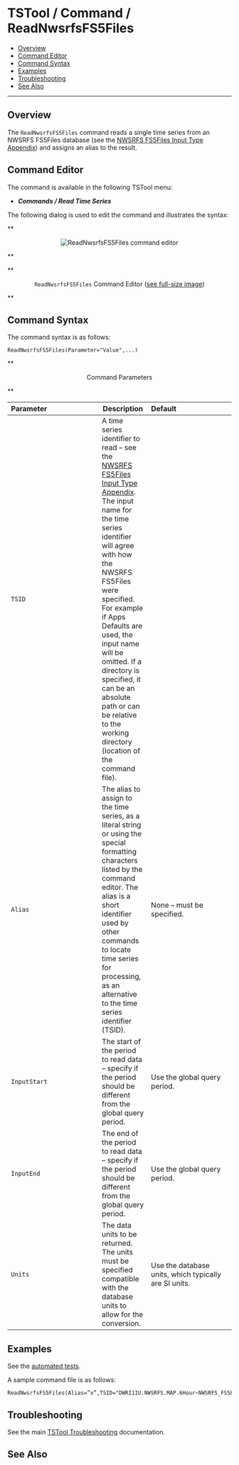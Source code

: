 # TSTool / Command / ReadNwsrfsFS5Files #

*   [Overview](#overview)
*   [Command Editor](#command-editor)
*   [Command Syntax](#command-syntax)
*   [Examples](#examples)
*   [Troubleshooting](#troubleshooting)
*   [See Also](#see-also)

-------------------------

## Overview ##

The `ReadNwsrfsFS5Files` command reads a single time series from an NWSRFS FS5Files database
(see the [NWSRFS FS5Files Input Type Appendix](../../datastore-ref/NWSRFS-FS5Files/NWSRFS-FS5Files.md)) and assigns an alias to the result.

## Command Editor ##

The command is available in the following TSTool menu:

*   ***Commands / Read Time Series***

The following dialog is used to edit the command and illustrates the syntax:

**<p style="text-align: center;">
![ReadNwsrfsFS5Files command editor](ReadNwsrfsFS5Files.png)
</p>**

**<p style="text-align: center;">
`ReadNwsrfsFS5Files` Command Editor (<a href="../ReadNwsrfsFS5Files.png">see full-size image</a>)
</p>**

## Command Syntax ##

The command syntax is as follows:

```text
ReadNwsrfsFS5Files(Parameter="Value",...)
```

**<p style="text-align: center;">
Command Parameters
</p>**

|**Parameter**&nbsp;&nbsp;&nbsp;&nbsp;&nbsp;&nbsp;&nbsp;&nbsp;&nbsp;&nbsp;&nbsp;&nbsp;&nbsp;&nbsp;&nbsp;&nbsp;&nbsp;&nbsp;&nbsp;&nbsp;&nbsp;&nbsp;&nbsp;&nbsp;&nbsp;|**Description**|**Default**&nbsp;&nbsp;&nbsp;&nbsp;&nbsp;&nbsp;&nbsp;&nbsp;&nbsp;&nbsp;&nbsp;&nbsp;&nbsp;&nbsp;&nbsp;&nbsp;&nbsp;&nbsp;&nbsp;&nbsp;&nbsp;&nbsp;&nbsp;&nbsp;&nbsp;&nbsp;&nbsp;|
|--------------|-----------------|-----------------|
| `TSID` | A time series identifier to read – see the [NWSRFS FS5Files Input Type Appendix](../../datastore-ref/NWSRFS-FS5Files/NWSRFS-FS5Files.md).  The input name for the time series identifier will agree with how the NWSRFS FS5Files were specified.  For example if Apps Defaults are used, the input name will be omitted.  If a directory is specified, it can be an absolute path or can be relative to the working directory (location of the command file). |  |
| `Alias` | The alias to assign to the time series, as a literal string or using the special formatting characters listed by the command editor.  The alias is a short identifier used by other commands to locate time series for processing, as an alternative to the time series identifier (TSID). | None – must be specified. |
| `InputStart` | The start of the period to read data – specify if the period should be different from the global query period. | Use the global query period. |
| `InputEnd` | The end of the period to read data – specify if the period should be different from the global query period. | Use the global query period. |
| `Units` | The data units to be returned.  The units must be specified compatible with the database units to allow for the conversion. | Use the database units, which typically are SI units. |

## Examples ##

See the [automated tests](https://github.com/OpenCDSS/cdss-app-tstool-test/tree/master/test/commands/ReadNwsrfsFS5Files).

A sample command file is as follows:

```
ReadNwsrfsFS5Files(Alias=”x”,TSID="DWRI1IU.NWSRFS.MAP.6Hour~NWSRFS_FS5Files~Data_BPA",Units="IN")
```

## Troubleshooting ##

See the main [TSTool Troubleshooting](../../troubleshooting/troubleshooting.md) documentation.

## See Also ##
